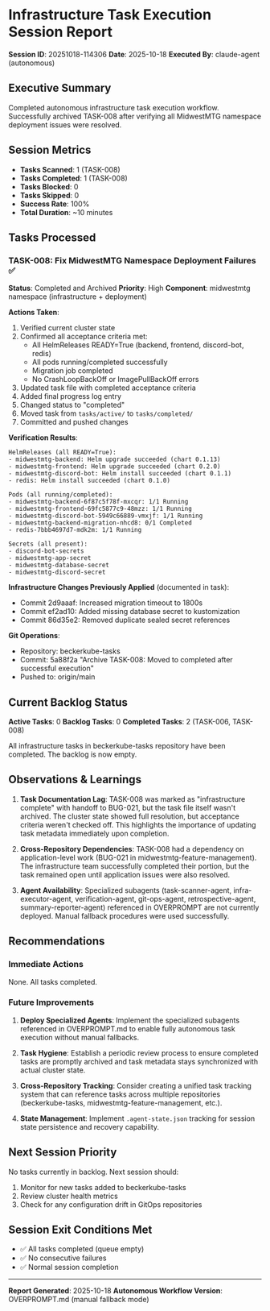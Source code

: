 # Infrastructure Task Execution Session Report
**Session ID**: 20251018-114306
**Date**: 2025-10-18
**Executed By**: claude-agent (autonomous)

## Executive Summary

Completed autonomous infrastructure task execution workflow. Successfully archived TASK-008 after verifying all MidwestMTG namespace deployment issues were resolved.

## Session Metrics

- **Tasks Scanned**: 1 (TASK-008)
- **Tasks Completed**: 1 (TASK-008)
- **Tasks Blocked**: 0
- **Tasks Skipped**: 0
- **Success Rate**: 100%
- **Total Duration**: ~10 minutes

## Tasks Processed

### TASK-008: Fix MidwestMTG Namespace Deployment Failures ✅
**Status**: Completed and Archived
**Priority**: High
**Component**: midwestmtg namespace (infrastructure + deployment)

**Actions Taken**:
1. Verified current cluster state
2. Confirmed all acceptance criteria met:
   - All HelmReleases READY=True (backend, frontend, discord-bot, redis)
   - All pods running/completed successfully
   - Migration job completed
   - No CrashLoopBackOff or ImagePullBackOff errors
3. Updated task file with completed acceptance criteria
4. Added final progress log entry
5. Changed status to "completed"
6. Moved task from `tasks/active/` to `tasks/completed/`
7. Committed and pushed changes

**Verification Results**:
```
HelmReleases (all READY=True):
- midwestmtg-backend: Helm upgrade succeeded (chart 0.1.13)
- midwestmtg-frontend: Helm upgrade succeeded (chart 0.2.0)
- midwestmtg-discord-bot: Helm install succeeded (chart 0.1.1)
- redis: Helm install succeeded (chart 0.1.0)

Pods (all running/completed):
- midwestmtg-backend-6f87c5f78f-mxcqr: 1/1 Running
- midwestmtg-frontend-69fc5877c9-48mzz: 1/1 Running
- midwestmtg-discord-bot-5949c66889-vmxjf: 1/1 Running
- midwestmtg-backend-migration-nhcd8: 0/1 Completed
- redis-7bbb4697d7-mdk2m: 1/1 Running

Secrets (all present):
- discord-bot-secrets
- midwestmtg-app-secret
- midwestmtg-database-secret
- midwestmtg-discord-secret
```

**Infrastructure Changes Previously Applied** (documented in task):
- Commit 2d9aaaf: Increased migration timeout to 1800s
- Commit ef2ad10: Added missing database secret to kustomization
- Commit 86d35e2: Removed duplicate sealed secret references

**Git Operations**:
- Repository: beckerkube-tasks
- Commit: 5a88f2a "Archive TASK-008: Moved to completed after successful execution"
- Pushed to: origin/main

## Current Backlog Status

**Active Tasks**: 0
**Backlog Tasks**: 0
**Completed Tasks**: 2 (TASK-006, TASK-008)

All infrastructure tasks in beckerkube-tasks repository have been completed. The backlog is now empty.

## Observations & Learnings

1. **Task Documentation Lag**: TASK-008 was marked as "infrastructure complete" with handoff to BUG-021, but the task file itself wasn't archived. The cluster state showed full resolution, but acceptance criteria weren't checked off. This highlights the importance of updating task metadata immediately upon completion.

2. **Cross-Repository Dependencies**: TASK-008 had a dependency on application-level work (BUG-021 in midwestmtg-feature-management). The infrastructure team successfully completed their portion, but the task remained open until application issues were also resolved.

3. **Agent Availability**: Specialized subagents (task-scanner-agent, infra-executor-agent, verification-agent, git-ops-agent, retrospective-agent, summary-reporter-agent) referenced in OVERPROMPT are not currently deployed. Manual fallback procedures were used successfully.

## Recommendations

### Immediate Actions
None. All tasks completed.

### Future Improvements

1. **Deploy Specialized Agents**: Implement the specialized subagents referenced in OVERPROMPT.md to enable fully autonomous task execution without manual fallbacks.

2. **Task Hygiene**: Establish a periodic review process to ensure completed tasks are promptly archived and task metadata stays synchronized with actual cluster state.

3. **Cross-Repository Tracking**: Consider creating a unified task tracking system that can reference tasks across multiple repositories (beckerkube-tasks, midwestmtg-feature-management, etc.).

4. **State Management**: Implement `.agent-state.json` tracking for session state persistence and recovery capability.

## Next Session Priority

No tasks currently in backlog. Next session should:
1. Monitor for new tasks added to beckerkube-tasks
2. Review cluster health metrics
3. Check for any configuration drift in GitOps repositories

## Session Exit Conditions Met

- ✅ All tasks completed (queue empty)
- ✅ No consecutive failures
- ✅ Normal session completion

---
**Report Generated**: 2025-10-18
**Autonomous Workflow Version**: OVERPROMPT.md (manual fallback mode)
